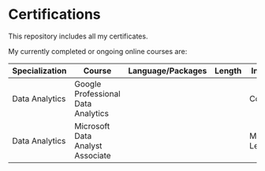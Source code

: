 # Certifications
This repository includes all my certificates.

My currently completed or ongoing online courses are: 

| Specialization  | Course                             | Language/Packages | Length | Institute | Status | Certificate | 
| --- | --- | --- | ---  | --- | --- |--- |
| Data Analytics  | Google Professional Data Analytics |               |        | Coursera  | Done  ||
| Data Analytics  | Microsoft Data Analyst Associate   |                |        | Microsoft Learn  | Doing  |         |

